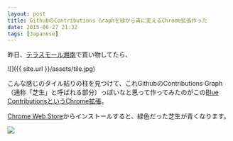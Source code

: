 ```yaml
---
layout: post
title: GithubのContributions Graphを緑から青に変えるChrome拡張作った
date: 2015-06-27 21:32
tags: [Japanese]
---
```


昨日、[テラスモール湘南](http://terracemall-shonan.com/)で買い物してたら、

![]({{ site.url }}/assets/tile.jpg)

こんな感じのタイル貼りの柱を見つけて、これGithubのContributions Graph（通称「芝生」と呼ばれる部分）っぽいなと思って作ってみたのがこの[Blue ContributionsというChrome拡張](https://github.com/tatsuyaoiw/blue-contributions)。

[Chrome Web Store](https://chrome.google.com/webstore/detail/blue-contributions/pcfbckddgnmniimphfeoioghgcddifcd)からインストールすると、緑色だった芝生が青くなります。

![](https://raw.githubusercontent.com/tatsuyaoiw/blue-contributions/master/screenshot.png)
